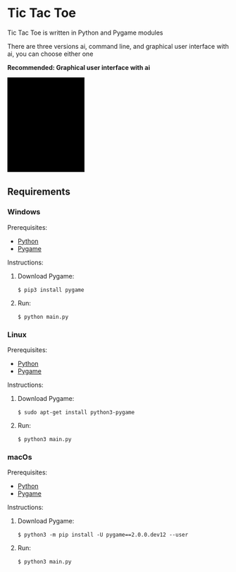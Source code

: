 # Tic Tac Toe

Tic Tac Toe is written in Python and Pygame modules

There are three versions ai, command line, and graphical user interface with ai, you
can choose either one

**Recommended: Graphical user interface with ai**

![Demonstration of tictactoe](demo.gif)

## Requirements

### Windows

Prerequisites:

- [Python][python-download]
- [Pygame][pygame-download]

Instructions:

1.  Download Pygame:

        $ pip3 install pygame

1.  Run:

        $ python main.py

### Linux

Prerequisites:

- [Python][python-download]
- [Pygame][pygame-download-linux]

Instructions:

1.  Download Pygame:

        $ sudo apt-get install python3-pygame

1.  Run:

        $ python3 main.py

### macOs

Prerequisites:

- [Python][python-download]
- [Pygame][pygame-download-macos]

Instructions:

1.  Download Pygame:

        $ python3 -m pip install -U pygame==2.0.0.dev12 --user

1.  Run:

        $ python3 main.py

[pygame-download]: https://www.pygame.org/wiki/GettingStarted
[pygame-download-linux]: https://www.pygame.org/wiki/GettingStarted#Unix%20Binary%20Packages
[pygame-download-macos]: https://www.pygame.org/wiki/GettingStarted#Mac%20installation
[python-download]: https://www.python.org/downloads/
